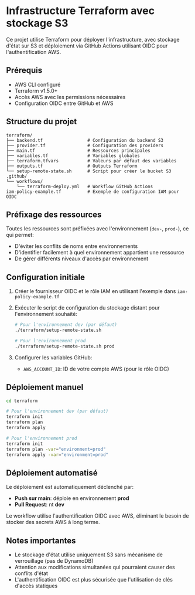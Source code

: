 # Infrastructure Terraform avec stockage S3

Ce projet utilise Terraform pour déployer l'infrastructure, avec stockage d'état sur S3 et déploiement via GitHub Actions utilisant OIDC pour l'authentification AWS.

## Prérequis

- AWS CLI configuré
- Terraform v1.5.0+
- Accès AWS avec les permissions nécessaires
- Configuration OIDC entre GitHub et AWS

## Structure du projet

```
terraform/
├── backend.tf                 # Configuration du backend S3
├── provider.tf                # Configuration des providers
├── main.tf                    # Ressources principales
├── variables.tf               # Variables globales
├── terraform.tfvars           # Valeurs par défaut des variables
├── outputs.tf                 # Outputs Terraform
└── setup-remote-state.sh      # Script pour créer le bucket S3
.github/
└── workflows/
    └── terraform-deploy.yml   # Workflow GitHub Actions
iam-policy-example.tf          # Exemple de configuration IAM pour OIDC
```

## Préfixage des ressources

Toutes les ressources sont préfixées avec l'environnement (`dev-`, `prod-`), ce qui permet:

- D'éviter les conflits de noms entre environnements
- D'identifier facilement à quel environnement appartient une ressource
- De gérer différents niveaux d'accès par environnement

## Configuration initiale

1. Créer le fournisseur OIDC et le rôle IAM en utilisant l'exemple dans `iam-policy-example.tf`

2. Exécuter le script de configuration du stockage distant pour l'environnement souhaité:

   ```bash
   # Pour l'environnement dev (par défaut)
   ./terraform/setup-remote-state.sh

   # Pour l'environnement prod
   ./terraform/setup-remote-state.sh prod
   ```

3. Configurer les variables GitHub:
   - `AWS_ACCOUNT_ID`: ID de votre compte AWS (pour le rôle OIDC)

## Déploiement manuel

```bash
cd terraform

# Pour l'environnement dev (par défaut)
terraform init
terraform plan
terraform apply

# Pour l'environnement prod
terraform init
terraform plan -var="environment=prod"
terraform apply -var="environment=prod"
```

## Déploiement automatisé

Le déploiement est automatiquement déclenché par:

- **Push sur main**: déploie en environnement **prod**
- **Pull Request**:
  nt **dev**

Le workflow utilise l'authentification OIDC avec AWS, éliminant le besoin de stocker des secrets AWS à long terme.

## Notes importantes

- Le stockage d'état utilise uniquement S3 sans mécanisme de verrouillage (pas de DynamoDB)
- Attention aux modifications simultanées qui pourraient causer des conflits d'état
- L'authentification OIDC est plus sécurisée que l'utilisation de clés d'accès statiques
